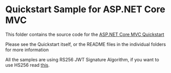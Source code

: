 # Quickstart Sample for ASP.NET Core MVC

This folder contains the source code for the [ASP.NET Core MVC Quickstart](https://auth0.com/docs/quickstart/webapp/aspnet-core)

Please see the Quickstart itself, or the README files in the individual folders for more information

All the samples are using RS256 JWT Signature Algorithm, if you want to use HS256 read [this](https://github.com/auth0-samples/auth0-aspnetcore-sample/issues/1#issuecomment-233686450).


